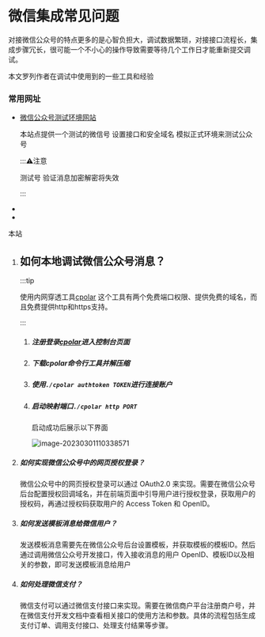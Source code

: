 # 微信集成常见问题

对接微信公众号的特点更多的是心智负担大，调试数据繁琐，对接接口流程长，集成步骤冗长，很可能一个不小心的操作导致需要等待几个工作日才能重新提交调试。

本文罗列作者在调试中使用到的一些工具和经验

### 常用网址

- [微信公众号测试环境网站](https://mp.weixin.qq.com/debug/cgi-bin/sandbox?t=sandbox/login&token=614197640&lang=zh_CN)

  本站点提供一个测试的微信号 设置接口和安全域名 模拟正式环境来测试公众号

  :::⚠️注意

  测试号 验证消息加密解密将失效

  :::

- 

- 

本站

1. ## 如何本地调试微信公众号消息？

   :::tip

   使用内网穿透工具[cpolar](https://www.cpolar.com/)
   这个工具有两个免费端口权限、提供免费的域名，而且免费提供http和https支持。

   :::

   1. ##### 注册登录[cpolar](https://dashboard.cpolar.com/signup)进入控制台页面

   2. ##### 下载cpolar命令行工具并解压缩

   3. ##### 使用`./cpolar authtoken TOKEN`进行连接账户

   4. ##### 启动映射端口`./cpolar http PORT`

      启动成功后展示以下界面

      ![image-20230301110338571](https://c18e-1257416358.cos.accelerate.myqcloud.com/image-20230301110338571.png)

   

3. ##### 如何实现微信公众号中的网页授权登录？

   微信公众号中的网页授权登录可以通过 OAuth2.0 来实现。需要在微信公众号后台配置授权回调域名，并在前端页面中引导用户进行授权登录，获取用户的授权码，再通过授权码获取用户的 Access Token 和 OpenID。

4. ##### 如何发送模板消息给微信用户？

   发送模板消息需要先在微信公众号后台设置模板，并获取模板的模板ID。然后通过调用微信公众号开发接口，传入接收消息的用户 OpenID、模板ID以及相关的参数，即可发送模板消息给用户

5. ##### 如何处理微信支付？

   微信支付可以通过微信支付接口来实现。需要在微信商户平台注册商户号，并在微信支付开发文档中查看相关接口的使用方法和参数。具体的流程包括生成支付订单、调用支付接口、处理支付结果等步骤。
